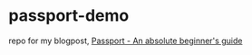 # passport-demo
repo for my blogpost, [Passport - An absolute beginner's guide](https://scko823.github.io/passport-an-absolute-beginners-guide/)
